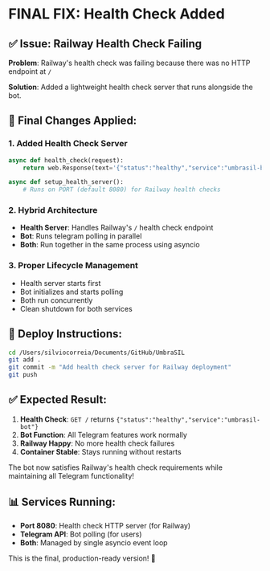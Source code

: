 # FINAL FIX: Health Check Added

## ✅ Issue: Railway Health Check Failing

**Problem**: Railway's health check was failing because there was no HTTP endpoint at `/`

**Solution**: Added a lightweight health check server that runs alongside the bot.

## 🔧 Final Changes Applied:

### 1. **Added Health Check Server**
```python
async def health_check(request):
    return web.Response(text='{"status":"healthy","service":"umbrasil-bot"}')

async def setup_health_server():
    # Runs on PORT (default 8080) for Railway health checks
```

### 2. **Hybrid Architecture**
- **Health Server**: Handles Railway's `/` health check endpoint
- **Bot**: Runs telegram polling in parallel
- **Both**: Run together in the same process using asyncio

### 3. **Proper Lifecycle Management**
- Health server starts first
- Bot initializes and starts polling
- Both run concurrently
- Clean shutdown for both services

## 🚀 Deploy Instructions:

```bash
cd /Users/silviocorreia/Documents/GitHub/UmbraSIL
git add .
git commit -m "Add health check server for Railway deployment"
git push
```

## ✅ Expected Result:
1. **Health Check**: `GET /` returns `{"status":"healthy","service":"umbrasil-bot"}`
2. **Bot Function**: All Telegram features work normally
3. **Railway Happy**: No more health check failures
4. **Container Stable**: Stays running without restarts

The bot now satisfies Railway's health check requirements while maintaining all Telegram functionality!

## 📊 Services Running:
- **Port 8080**: Health check HTTP server (for Railway)
- **Telegram API**: Bot polling (for users)
- **Both**: Managed by single asyncio event loop

This is the final, production-ready version! 🎯
